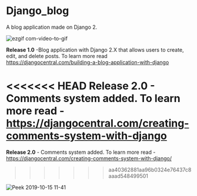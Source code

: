 # Django_blog

A blog application made on Django 2.

![ezgif com-video-to-gif](https://user-images.githubusercontent.com/38559396/55287491-12c4de80-53c7-11e9-8c6a-3f02b79ba9ca.gif)

**Release 1.0** -Blog application with Django 2.X that allows users to create, edit, and delete posts. To learn more read https://djangocentral.com/building-a-blog-application-with-django

<<<<<<< HEAD
Release 2.0 - Comments system added. To learn more read - https://djangocentral.com/creating-comments-system-with-django
=======
**Release 2.0** - Comments system added. To learn more read - https://djangocentral.com/creating-comments-system-with-django/
>>>>>>> aa40362881aa96b0324e76437c8aaad548499501

![Peek 2019-10-15 11-41](https://user-images.githubusercontent.com/38559396/66840502-c9fcfd80-ef85-11e9-827c-51fa4064a231.gif)
